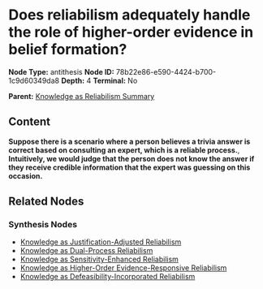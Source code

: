 # Does reliabilism adequately handle the role of higher-order evidence in belief formation?

**Node Type:** antithesis
**Node ID:** 78b22e86-e590-4424-b700-1c9d60349da8
**Depth:** 4
**Terminal:** No

**Parent:** [Knowledge as Reliabilism Summary](knowledge-as-reliabilism-summary-synthesis-a7e81b0d-a6ef-4f1a-9e2e-57947617f9ab.md)

## Content

**Suppose there is a scenario where a person believes a trivia answer is correct based on consulting an expert, which is a reliable process.**, **Intuitively, we would judge that the person does not know the answer if they receive credible information that the expert was guessing on this occasion.**

## Related Nodes

### Synthesis Nodes

- [Knowledge as Justification-Adjusted Reliabilism](knowledge-as-justification-adjusted-reliabilism-synthesis-46175392-642a-46e8-a2f4-8fbb226f6889.md)
- [Knowledge as Dual-Process Reliabilism](knowledge-as-dual-process-reliabilism-synthesis-f15ef962-7a22-47be-a455-44f0e80a36fa.md)
- [Knowledge as Sensitivity-Enhanced Reliabilism](knowledge-as-sensitivity-enhanced-reliabilism-synthesis-ea23fdbe-a651-4fb2-ad8a-42fcf79b945d.md)
- [Knowledge as Higher-Order Evidence-Responsive Reliabilism](knowledge-as-higher-order-evidence-responsive-reliabilism-synthesis-dd67ae9b-893b-4576-a864-72601063f8bc.md)
- [Knowledge as Defeasibility-Incorporated Reliabilism](knowledge-as-defeasibility-incorporated-reliabilism-synthesis-b14a8d4f-a3a6-4bca-b51f-dde1f8ccddd8.md)
